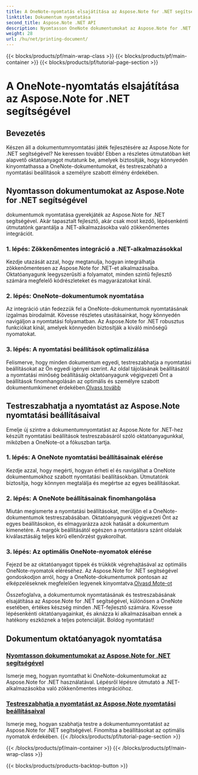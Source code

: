 ```yaml
---
title: A OneNote-nyomtatás elsajátítása az Aspose.Note for .NET segítségével
linktitle: Dokumentum nyomtatása
second_title: Aspose.Note .NET API
description: Nyomtasson OneNote dokumentumokat az Aspose.Note for .NET segítségével. Fedezze fel a .NET-alkalmazásokba való zökkenőmentes integrációt, szabja testre a nyomtatási beállításokat, és engedje szabadjára a dokumentumnyomtatás erejét.
weight: 28
url: /hu/net/printing-document/
---
```


{{< blocks/products/pf/main-wrap-class >}}
{{< blocks/products/pf/main-container >}}
{{< blocks/products/pf/tutorial-page-section >}}

# A OneNote-nyomtatás elsajátítása az Aspose.Note for .NET segítségével

## Bevezetés

Készen áll a dokumentumnyomtatási játék fejlesztésére az Aspose.Note for .NET segítségével? Ne keressen tovább! Ebben a részletes útmutatóban két alapvető oktatóanyagot mutatunk be, amelyek biztosítják, hogy könnyedén kinyomtathassa a OneNote-dokumentumokat, és testreszabható a nyomtatási beállítások a személyre szabott élmény érdekében.

## Nyomtasson dokumentumokat az Aspose.Note for .NET segítségével

dokumentumok nyomtatása gyerekjáték az Aspose.Note for .NET segítségével. Akár tapasztalt fejlesztő, akár csak most kezdő, lépésenkénti útmutatónk garantálja a .NET-alkalmazásokba való zökkenőmentes integrációt.

### 1. lépés: Zökkenőmentes integráció a .NET-alkalmazásokkal

Kezdje utazását azzal, hogy megtanulja, hogyan integrálhatja zökkenőmentesen az Aspose.Note for .NET-et alkalmazásaiba. Oktatóanyagunk leegyszerűsíti a folyamatot, minden szintű fejlesztő számára megfelelő kódrészleteket és magyarázatokat kínál.

### 2. lépés: OneNote-dokumentumok nyomtatása

Az integráció után fedezzük fel a OneNote-dokumentumok nyomtatásának izgalmas birodalmát. Kövesse részletes utasításainkat, hogy könnyedén navigáljon a nyomtatási folyamatban. Az Aspose.Note for .NET robusztus funkciókat kínál, amelyek könnyedén biztosítják a kiváló minőségű nyomatokat.

### 3. lépés: A nyomtatási beállítások optimalizálása

Felismerve, hogy minden dokumentum egyedi, testreszabhatja a nyomtatási beállításokat az Ön egyedi igényei szerint. Az oldal tájolásának beállításától a nyomtatási minőség beállításáig oktatóanyagunk végigvezeti Önt a beállítások finomhangolásán az optimális és személyre szabott dokumentumkimenet érdekében.[Olvass tovább](./print-documents/)

## Testreszabhatja a nyomtatást az Aspose.Note nyomtatási beállításaival

Emelje új szintre a dokumentumnyomtatást az Aspose.Note for .NET-hez készült nyomtatási beállítások testreszabásáról szóló oktatóanyagunkkal, miközben a OneNote-ot a fókuszban tartja.

### 1. lépés: A OneNote nyomtatási beállításainak elérése

Kezdje azzal, hogy megérti, hogyan érheti el és navigálhat a OneNote dokumentumokhoz szabott nyomtatási beállításokban. Útmutatónk biztosítja, hogy könnyen megtalálja és megértse az egyes beállításokat.

### 2. lépés: A OneNote beállításainak finomhangolása

Miután megismerte a nyomtatási beállításokat, merüljön el a OneNote-dokumentumok testreszabásában. Oktatóanyagunk végigvezeti Önt az egyes beállításokon, és elmagyarázza azok hatását a dokumentum kimenetére. A margók beállításától egészen a nyomtatásra szánt oldalak kiválasztásáig teljes körű ellenőrzést gyakorolhat.

### 3. lépés: Az optimális OneNote-nyomatok elérése

 Fejezd be az oktatóanyagot tippek és trükkök végrehajtásával az optimális OneNote-nyomatok eléréséhez. Az Aspose.Note for .NET segítségével gondoskodjon arról, hogy a OneNote-dokumentumok pontosan az elképzeléseknek megfelelően legyenek kinyomtatva.[Olvasd Mote-ot](./customize-printing-options/)

Összefoglalva, a dokumentumok nyomtatásának és testreszabásának elsajátítása az Aspose.Note for .NET segítségével, különösen a OneNote esetében, értékes készség minden .NET-fejlesztő számára. Kövesse lépésenkénti oktatóanyagainkat, és aknázza ki alkalmazásaiban ennek a hatékony eszköznek a teljes potenciálját. Boldog nyomtatást!
## Dokumentum oktatóanyagok nyomtatása
### [Nyomtasson dokumentumokat az Aspose.Note for .NET segítségével](./print-documents/)
Ismerje meg, hogyan nyomtathat ki OneNote-dokumentumokat az Aspose.Note for .NET használatával. Lépésről lépésre útmutató a .NET-alkalmazásokba való zökkenőmentes integrációhoz.
### [Testreszabhatja a nyomtatást az Aspose.Note nyomtatási beállításaival](./customize-printing-options/)
Ismerje meg, hogyan szabhatja testre a dokumentumnyomtatást az Aspose.Note for .NET segítségével. Finomítsa a beállításokat az optimális nyomatok érdekében.
{{< /blocks/products/pf/tutorial-page-section >}}

{{< /blocks/products/pf/main-container >}}
{{< /blocks/products/pf/main-wrap-class >}}

{{< blocks/products/products-backtop-button >}}
